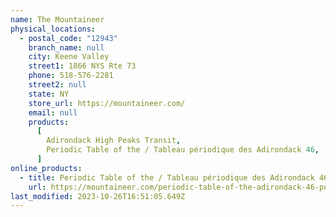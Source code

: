 ```yaml
---
name: The Mountaineer
physical_locations:
  - postal_code: "12943"
    branch_name: null
    city: Keene Valley
    street1: 1866 NYS Rte 73
    phone: 518-576-2281
    street2: null
    state: NY
    store_url: https://mountaineer.com/
    email: null
    products:
      [
        Adirondack High Peaks Transit,
        Periodic Table of the / Tableau périodique des Adirondack 46,
      ]
online_products:
  - title: Periodic Table of the / Tableau périodique des Adirondack 46
    url: https://mountaineer.com/periodic-table-of-the-adirondack-46-poster/
last_modified: 2023-10-26T16:51:05.649Z
---
```

